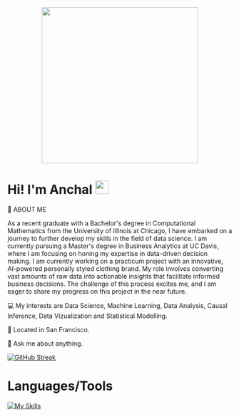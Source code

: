 

<div align="center">
  <img src="https://raw.githubusercontent.com/arsentieva/arsentieva/main/code.gif" width="350" height="350"/>
</div>


<!--
**awwnchal/awwnchal** is a ✨ _special_ ✨ repository because its `README.md` (this file) appears on your GitHub profile.

Here are some ideas to get you started:

- 🔭 I’m currently working on ...
- 🌱 I’m currently learning ...
- 👯 I’m looking to collaborate on ...
- 🤔 I’m looking for help with ...
- 💬 Ask me about ...
- 📫 How to reach me: ...
- 😄 Pronouns: ...
- ⚡ Fun fact: ...
-->
<h1>
  Hi! I'm Anchal
  <img src="https://media.giphy.com/media/hvRJCLFzcasrR4ia7z/giphy.gif" width="30px"/>
</h1>

🌱 ABOUT ME 

As a recent graduate with a Bachelor's degree in Computational Mathematics from the University of Illinois at Chicago, I have embarked on a journey to further develop my skills in the field of data science. I am currently pursuing a Master's degree in Business Analytics at UC Davis, where I am focusing on honing my expertise in data-driven decision making. I am currently working on a practicum project with an innovative, AI-powered personally styled clothing brand. My role involves converting vast amounts of raw data into actionable insights that facilitate informed business decisions. The challenge of this process excites me, and I am eager to share my progress on this project in the near future. 


💻 My interests are Data Science, Machine Learning, Data Analysis, Causal Inference, Data Vizualization and Statistical Modelling.

🌉 Located in San Francisco.

💬 Ask me about anything.


[![GitHub Streak](http://github-readme-streak-stats.herokuapp.com?user=awwnchal&theme=dark&background=000000)](https://git.io/streak-stats)

# Languages/Tools

[![My Skills](https://skillicons.dev/icons?i=aws,gcp,mysql,mongodb,github,py,r,selenium,tensorflow,vscode,sqlite)](https://skillicons.dev)
